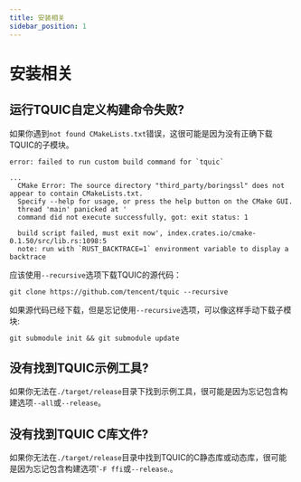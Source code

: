 ```yaml
---
title: 安装相关
sidebar_position: 1
---
```


# 安装相关

## 运行TQUIC自定义构建命令失败?

如果你遇到`not found CMakeLists.txt`错误，这很可能是因为没有正确下载TQUIC的子模块。

```
error: failed to run custom build command for `tquic`

...
  CMake Error: The source directory "third_party/boringssl" does not appear to contain CMakeLists.txt.
  Specify --help for usage, or press the help button on the CMake GUI.
  thread 'main' panicked at '
  command did not execute successfully, got: exit status: 1

  build script failed, must exit now', index.crates.io/cmake-0.1.50/src/lib.rs:1098:5
  note: run with `RUST_BACKTRACE=1` environment variable to display a backtrace
```

应该使用`--recursive`选项下载TQUIC的源代码：
```
git clone https://github.com/tencent/tquic --recursive
```

如果源代码已经下载，但是忘记使用`--recursive`选项，可以像这样手动下载子模块:
```
git submodule init && git submodule update
```


## 没有找到TQUIC示例工具?

如果你无法在`./target/release`目录下找到示例工具，很可能是因为忘记包含构建选项`--all`或`--release`。


## 没有找到TQUIC C库文件?

如果你无法在`./target/release`目录中找到TQUIC的C静态库或动态库，很可能是因为忘记包含构建选项'`-F ffi`或`--release`.。


